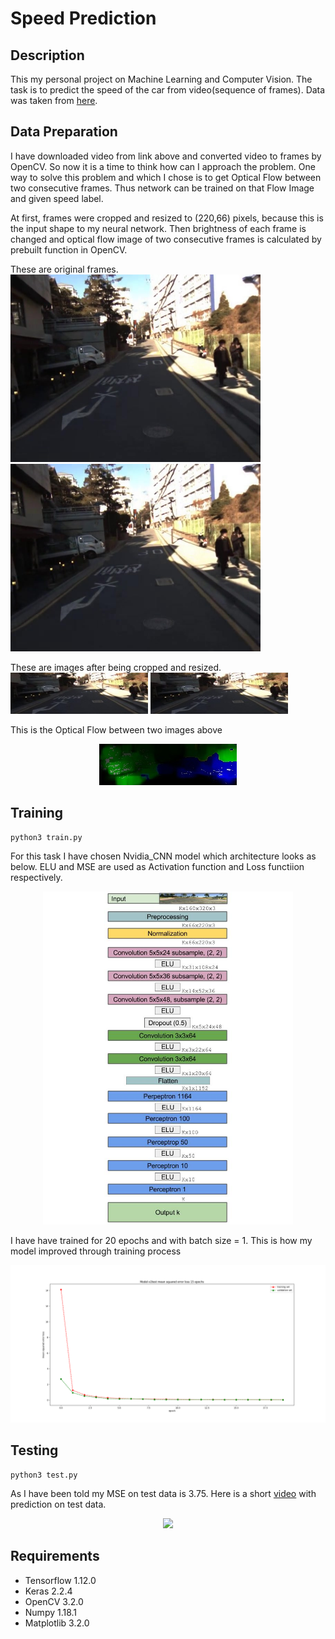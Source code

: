 # Speed Prediction

## Description
This my personal project on Machine Learning and Computer Vision. The task is to predict the speed of the car from video(sequence of frames). Data was taken from [here](https://github.com/marsauto/marschallenge).

## Data Preparation
I have downloaded video from link above and converted video to frames by OpenCV. So now it is a time to think how can I approach the problem. One way to solve this problem and which I chose is to get Optical Flow between two consecutive frames. Thus network can be trained on that Flow Image and given speed label.   

At first, frames were cropped and resized to (220,66) pixels, because this is the input shape to my neural network. Then brightness of each frame is changed and optical flow image of two consecutive frames is calculated by prebuilt function in OpenCV.   

These are original frames.   
<img src = "assets/image1.jpg" width ="400" /> <img src = "assets/image2.jpg" width ="400" />


These are images after being cropped and resized.    
<img src = "assets/resized_image1.jpg" width ="220" /> <img src = "assets/resized_image2.jpg" width ="220" />

This is the Optical Flow between two images above
<p align="center">
    <img src="./assets/flow_image.jpg" width="220"/>
</p>

## Training
```
python3 train.py
```
For this task I have chosen Nvidia_CNN model which architecture looks as below. ELU and MSE are used as Activation function and Loss functiion respectively.
<p align="center">
    <img src="./assets/nvidia_cnn.jpg" width="400"/>
</p>
I have have trained for 20 epochs and with batch size = 1. This is how my model improved through training process
<p align="center">
    <img src="./assets/MSE_per_epoch.png" width="600"/>
</p>

## Testing
```
python3 test.py
```
As I have been told my MSE on test data is 3.75. Here is a short [video](https://www.youtube.com/watch?v=GZHlWl803Pw) with prediction on test data. 
<p align="center">
    <img src="./assets/my_gif.gif" width="400"/>
</p>

## Requirements
* Tensorflow 1.12.0
* Keras 2.2.4
* OpenCV 3.2.0
* Numpy 1.18.1
* Matplotlib 3.2.0